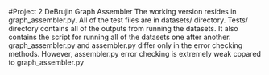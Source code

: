 #Project 2 DeBrujin Graph Assembler
The working version resides in graph_assembler.py. All of the test files are in datasets/ directory. 
Tests/ directory contains all of the outputs from running the datasets. It also contains the script for running all of 
the datasets one after another.
graph_assembler.py and assembler.py differ only in the error checking methods. However, assembler.py error checking is extremely 
weak copared to graph_assembler.py
